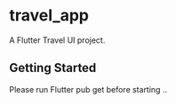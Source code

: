 # travel_app

A Flutter Travel UI project.

## Getting Started

Please run Flutter pub get before starting ..
